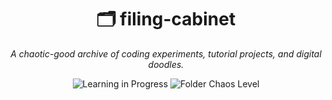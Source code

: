 <h1 align="center">🗂️ filing-cabinet</h1> <p align="center"><i>A chaotic-good archive of coding experiments, tutorial projects, and digital doodles.</i></p> <p align="center"> <img alt="Learning in Progress" src="https://img.shields.io/badge/learning-in%20progress-blue?style=flat-square"> <img alt="Folder Chaos Level" src="https://img.shields.io/badge/folder%20chaos-medium-yellow?style=flat-square"> </p>
